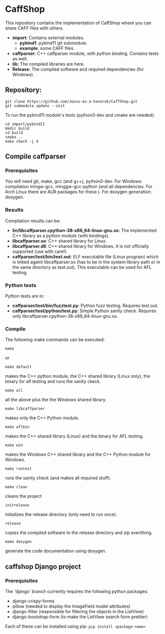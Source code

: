 # CaffShop

This repository contains the implementation of CaffShop where you can share CAFF files with others.

* **import**: Contains external modules.
    * **pybind1**: pybind11 git submodule.
    * **example**: some CAFF files.
* **caffparser**: C++ caffparser module, with python binding. Contains tests as well.
* **lib**: The compiled libraries are here.
* **Release**: The compiled software and required dependencies (for Windows).

## Repository:

    git clone https://github.com/Jezus-es-a-haverok/CaffShop.git
    git submodule update --init

To run the pybind11 module's tests (python3-dev and cmake are needed):

    cd import/pybind11
    mkdir build
    cd build
    cmake ..
    make check -j 4

## Compile caffparser

### Prerequisites

You will need git, make, gcc (and g++), python3-dev. For Windows: compilation mingw-gcc, minggw-gcc-python (and all dependencies. For Arch Linux there are AUR packages for these.). For doxygen generation: doxygen.

### Results

Compilation results can be:

* **lin/libcaffparser.cpython-38-x86_64-linux-gnu.so**: The implemented C++ library as a python module (with bindings).
* **libcaffparser.so**: C++ shared library for Linux.
* **libcaffparser.dll**: C++ shared library for Windows. It is not officially supported (use with care!).
* **caffparser/test/bin/test.out**: ELF executable file (Linux program) which is linked againt libcaffparser.so (has to be in the system library path or in the same directory as test.out). This executable can be used for AFL testing.

### Python tests

Python tests are in:

* **caffparser/test/bin/fuzztest.py**: Python fuzz testing. Requires test.out.
* **caffparser/test/python/test.py**: Simple Python sanity check. Requires only libcaffparser.cpython-38-x86_64-linux-gnu.so.

### Compile

The following make commands can be executed:

    make

or

    make default

makes the C++ python module, the C++ shared library (Linux only), the binary for afl testing and runs the sanity ckeck.

    make all

all the above plus the the Windows shared library.

    make libcaffparser

makes only the C++ Python module.

    make aflbin

makes the C++ shared library (Linux) and the binary for AFL testing.

    make win

makes the Windows C++ shared library and the C++ Python module for Windows.

    make runtest

runs the sanity check (and makes all required stuff).

    make clean

cleans the project

    initrelease

initializes the release directory (only need to run once).

    release

copies the compiled software to the release directory and zip everithing.

    make doxygen

generate the code documentation using doxygen.

## caffshop Django project

### Prerequisites
 The 'django' branch currently requires the following python packages:
 * django-crispy-forms
 * pillow (needed to display the ImageField model attributes)
 * django-filter (responsible for filtering the objects in the ListView)
 * django-bootstrap-form (to make the ListView search form prettier)
 
 Each of these can be installed using pip:
 `pip install <package-name>`
   
